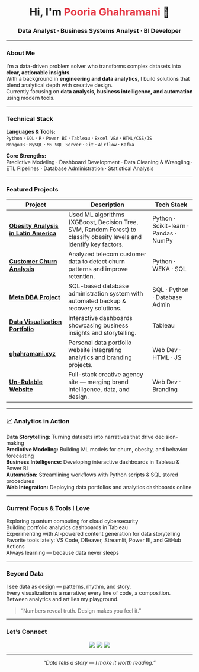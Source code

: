 <!--
  GitHub Profile README for Pooria Ghahramani (Gazrasepah)
  Theme: Minimal, professional, dark aesthetic with data-focused visuals
-->

<h1 align="center">Hi, I'm <span style="color:#E63946;">Pooria Ghahramani</span> 👋</h1>
<h3 align="center">Data Analyst · Business Systems Analyst · BI Developer</h3>

---

###  About Me  
I'm a data-driven problem solver who transforms complex datasets into **clear, actionable insights**.  
With a background in **engineering and data analytics**, I build solutions that blend analytical depth with creative design.  
Currently focusing on **data analysis, business intelligence, and automation** using modern tools.

---

###  Technical Stack  

**Languages & Tools:**  
`Python` · `SQL` · `R` · `Power BI` · `Tableau` · `Excel VBA` · `HTML/CSS/JS`  
`MongoDB` · `MySQL` · `MS SQL Server` · `Git` · `Airflow` · `Kafka`  

**Core Strengths:**  
Predictive Modeling · Dashboard Development · Data Cleaning & Wrangling ·  
ETL Pipelines · Database Administration · Statistical Analysis

---

###  Featured Projects  

|  Project |  Description |  Tech Stack |
|------------|----------------|---------------|
| [**Obesity Analysis in Latin America**](https://github.com/Gazrasepah/obesity-analysis) | Used ML algorithms (XGBoost, Decision Tree, SVM, Random Forest) to classify obesity levels and identify key factors. | Python · Scikit-learn · Pandas · NumPy |
| [**Customer Churn Analysis**](https://github.com/Gazrasepah/customer-churn) | Analyzed telecom customer data to detect churn patterns and improve retention. | Python · WEKA · SQL |
| [**Meta DBA Project**](https://github.com/Gazrasepah/meta-dba-project) | SQL-based database administration system with automated backup & recovery solutions. | SQL · Python · Database Admin |
| [**Data Visualization Portfolio**](https://public.tableau.com/app/profile/pooria.ghahramani/vizzes) | Interactive dashboards showcasing business insights and storytelling. | Tableau |
| [**ghahramani.xyz**](https://ghahramani.xyz) | Personal data portfolio website integrating analytics and branding projects. | Web Dev · HTML · JS |
| [**Un-Rulable Website**](https://un-rulable.com) | Full-stack creative agency site — merging brand intelligence, data, and design. | Web Dev · Branding |

---

### 📈 Analytics in Action

 **Data Storytelling:** Turning datasets into narratives that drive decision-making  
 **Predictive Modeling:** Building ML models for churn, obesity, and behavior forecasting  
 **Business Intelligence:** Developing interactive dashboards in Tableau & Power BI  
 **Automation:** Streamlining workflows with Python scripts & SQL stored procedures  
 **Web Integration:** Deploying data portfolios and analytics dashboards online  

---

###  Current Focus & Tools I Love

 Exploring quantum computing for cloud cybersecurity  
 Building portfolio analytics dashboards in Tableau  
 Experimenting with AI-powered content generation for data storytelling  
 Favorite tools lately: VS Code, DBeaver, Streamlit, Power BI, and GitHub Actions  
 Always learning — because data never sleeps  

---

###  Beyond Data  

I see data as design — patterns, rhythm, and story.  
Every visualization is a narrative; every line of code, a composition.  
Between analytics and art lies my playground.  
> “Numbers reveal truth. Design makes you feel it.”  

---

###  Let’s Connect  

<p align="center">
  <a href="https://linkedin.com/in/pooriaghahramani" target="_blank"><img src="https://img.shields.io/badge/LinkedIn-0A66C2?style=for-the-badge&logo=linkedin&logoColor=white"/></a>
  <a href="https://ghahramani.xyz" target="_blank"><img src="https://img.shields.io/badge/Portfolio-FF2E63?style=for-the-badge&logo=firefox&logoColor=white"/></a>
  <a href="https://public.tableau.com/app/profile/pooria.ghahramani/vizzes" target="_blank"><img src="https://img.shields.io/badge/Tableau-1E76B3?style=for-the-badge&logo=tableau&logoColor=white"/></a>
</p>

---

<p align="center">
  <em>“Data tells a story — I make it worth reading.”</em>
</p>
